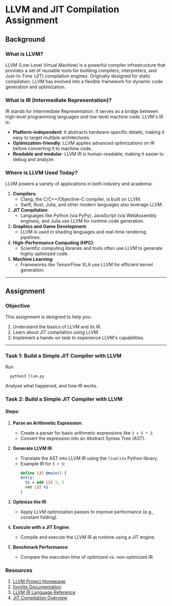 
# LLVM and JIT Compilation Assignment

## Background

### What is LLVM?
LLVM (Low-Level Virtual Machine) is a powerful compiler infrastructure that provides a set of reusable tools for building compilers, interpreters, and Just-In-Time (JIT) compilation engines. Originally designed for static compilation, LLVM has evolved into a flexible framework for dynamic code generation and optimization. 

### What is IR (Intermediate Representation)?
IR stands for Intermediate Representation. It serves as a bridge between high-level programming languages and low-level machine code. LLVM's IR is:
- **Platform-independent**: It abstracts hardware-specific details, making it easy to target multiple architectures.
- **Optimization-friendly**: LLVM applies advanced optimizations on IR before converting it to machine code.
- **Readable and modular**: LLVM IR is human-readable, making it easier to debug and analyze.

### Where is LLVM Used Today?
LLVM powers a variety of applications in both industry and academia:
1. **Compilers**:
   - Clang, the C/C++/Objective-C compiler, is built on LLVM.
   - Swift, Rust, Julia, and other modern languages also leverage LLVM.
2. **JIT Compilation**:
   - Languages like Python (via PyPy), JavaScript (via WebAssembly engines), and Julia use LLVM for runtime code generation.
3. **Graphics and Game Development**:
   - LLVM is used in shading languages and real-time rendering pipelines.
4. **High-Performance Computing (HPC)**:
   - Scientific computing libraries and tools often use LLVM to generate highly optimized code.
5. **Machine Learning**:
   - Frameworks like TensorFlow XLA use LLVM for efficient kernel generation.

---

## Assignment

### Objective
This assignment is designed to help you:
1. Understand the basics of LLVM and its IR.
2. Learn about JIT compilation using LLVM.
3. Implement a hands-on task to experience LLVM's capabilities.

---
### Task 1: Build a Simple JIT Compiler with LLVM
Run

      python3 llvm.py

Analyse what happened, and how IR works.

### Task 2: Build a Simple JIT Compiler with LLVM

#### Steps:
1. **Parse an Arithmetic Expression**:
   - Create a parser for basic arithmetic expressions like `3 + 5 * 2`.
   - Convert the expression into an Abstract Syntax Tree (AST).

2. **Generate LLVM IR**:
   - Translate the AST into LLVM IR using the `llvmlite` Python library.
   - Example IR for `3 + 5`:
     ```llvm
     define i32 @main() {
     entry:
       %1 = add i32 3, 5
       ret i32 %1
     }
     ```

3. **Optimize the IR**:
   - Apply LLVM optimization passes to improve performance (e.g., constant folding).

4. **Execute with a JIT Engine**:
   - Compile and execute the LLVM IR at runtime using a JIT engine.

5. **Benchmark Performance**:
   - Compare the execution time of optimized vs. non-optimized IR.


### Resources
1. [LLVM Project Homepage](https://llvm.org)
2. [llvmlite Documentation](https://llvmlite.readthedocs.io/)
3. [LLVM IR Language Reference](https://llvm.org/docs/LangRef.html)
4. [JIT Compilation Overview](https://en.wikipedia.org/wiki/Just-in-time_compilation)

